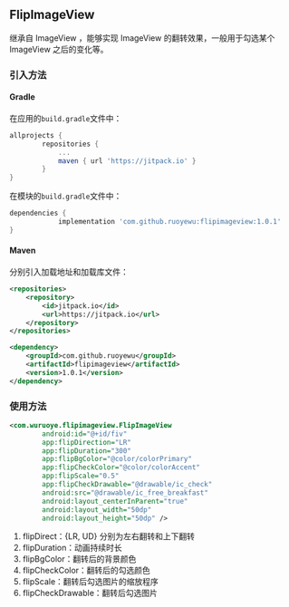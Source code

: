## FlipImageView
继承自 ImageView ，能够实现 ImageView 的翻转效果，一般用于勾选某个 ImageView 之后的变化等。

### 引入方法

#### Gradle

在应用的`build.gradle`文件中：

```groovy
allprojects {
		repositories {
			...
			maven { url 'https://jitpack.io' }
		}
}
```

在模块的`build.gradle`文件中：

```groovy
dependencies {
	        implementation 'com.github.ruoyewu:flipimageview:1.0.1'
}
```

#### Maven

分别引入加载地址和加载库文件：

```xml
<repositories>
	<repository>
		<id>jitpack.io</id>
		<url>https://jitpack.io</url>
	</repository>
</repositories>
```

```xml
<dependency>
    <groupId>com.github.ruoyewu</groupId>
    <artifactId>flipimageview</artifactId>
    <version>1.0.1</version>
</dependency>
```



### 使用方法

```xml
<com.wuruoye.flipimageview.FlipImageView
        android:id="@+id/fiv"
        app:flipDirection="LR"
        app:flipDuration="300"
        app:flipBgColor="@color/colorPrimary"
        app:flipCheckColor="@color/colorAccent"
        app:flipScale="0.5"
        app:flipCheckDrawable="@drawable/ic_check"
        android:src="@drawable/ic_free_breakfast"
        android:layout_centerInParent="true"
        android:layout_width="50dp"
        android:layout_height="50dp" />
```

1. flipDirect：{LR, UD} 分别为左右翻转和上下翻转
2. flipDuration：动画持续时长
3. flipBgColor：翻转后的背景颜色
4. flipCheckColor：翻转后的勾选颜色
5. flipScale：翻转后勾选图片的缩放程序
6. flipCheckDrawable：翻转后勾选图片